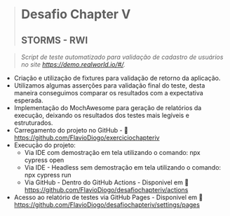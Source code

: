 ># Desafio Chapter V
>## STORMS - RWI

> *Script de teste automatizado para validação de cadastro de usuários no site https://demo.realworld.io/#/.*

- Criação e utilização de fixtures para validação de retorno da aplicação.
- Utilizamos algumas asserções para validação final do teste, desta maneira conseguimos comparar os resultados com a expectativa esperada.
- Implementação do MochAwesome para geração de relatórios da execução, deixando os resultados dos testes mais legíveis e estruturados.
- Carregamento do projeto no GitHub - 🔗 https://github.com/FlavioDiogo/exerciciochapteriv
- Execução do projeto:
  * Via IDE com demostração em tela utilizando o comando: npx cypress open
  * Via IDE - Headless sem demostração em tela utilizando o comando: npx cypress run
  * Via GitHub - Dentro do GitHub Actions - Disponivel em 🔗 https://github.com/FlavioDiogo/desafiochapteriv/actions
- Acesso ao relatório de testes via GitHub Pages - Disponivel em 🔗 https://github.com/FlavioDiogo/desafiochapteriv/settings/pages

